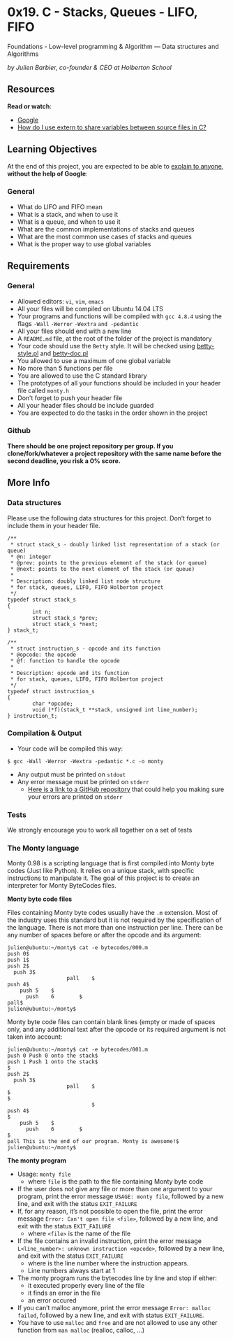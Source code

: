 # 0x19. C - Stacks, Queues - LIFO, FIFO

Foundations - Low-level programming & Algorithm ― Data structures and Algorithms

_by Julien Barbier, co-founder & CEO at Holberton School_

## Resources

**Read or watch**:

-   [Google](https://intranet.hbtn.io/rltoken/56-bDz7IrFgcH02EkGkB3w "Google")
-   [How do I use extern to share variables between source files in C?](https://intranet.hbtn.io/rltoken/9neX6gaN6DoA-ow1INgZqw "How do I use extern to share variables between source files in C?")

## Learning Objectives

At the end of this project, you are expected to be able to  [explain to anyone](https://intranet.hbtn.io/rltoken/bNwVwL80H9DUrLxkHOkWkA "explain to anyone"),  **without the help of Google**:

### General

-   What do LIFO and FIFO mean
-   What is a stack, and when to use it
-   What is a queue, and when to use it
-   What are the common implementations of stacks and queues
-   What are the most common use cases of stacks and queues
-   What is the proper way to use global variables

## Requirements

### General

-   Allowed editors:  `vi`,  `vim`,  `emacs`
-   All your files will be compiled on Ubuntu 14.04 LTS
-   Your programs and functions will be compiled with  `gcc 4.8.4`  using the flags  `-Wall`  `-Werror`  `-Wextra`  `and -pedantic`
-   All your files should end with a new line
-   A  `README.md`  file, at the root of the folder of the project is mandatory
-   Your code should use the  `Betty`  style. It will be checked using  [betty-style.pl](https://github.com/holbertonschool/Betty/blob/master/betty-style.pl "betty-style.pl")  and  [betty-doc.pl](https://github.com/holbertonschool/Betty/blob/master/betty-doc.pl "betty-doc.pl")
-   You allowed to use a maximum of one global variable
-   No more than 5 functions per file
-   You are allowed to use the C standard library
-   The prototypes of all your functions should be included in your header file called  `monty.h`
-   Don’t forget to push your header file
-   All your header files should be include guarded
-   You are expected to do the tasks in the order shown in the project

### Github

**There should be one project repository per group. If you clone/fork/whatever a project repository with the same name before the second deadline, you risk a 0% score.**

## More Info

### Data structures

Please use the following data structures for this project. Don’t forget to include them in your header file.

```
/**
 * struct stack_s - doubly linked list representation of a stack (or queue)
 * @n: integer
 * @prev: points to the previous element of the stack (or queue)
 * @next: points to the next element of the stack (or queue)
 *
 * Description: doubly linked list node structure
 * for stack, queues, LIFO, FIFO Holberton project
 */
typedef struct stack_s
{
        int n;
        struct stack_s *prev;
        struct stack_s *next;
} stack_t;

```

```
/**
 * struct instruction_s - opcode and its function
 * @opcode: the opcode
 * @f: function to handle the opcode
 *
 * Description: opcode and its function
 * for stack, queues, LIFO, FIFO Holberton project
 */
typedef struct instruction_s
{
        char *opcode;
        void (*f)(stack_t **stack, unsigned int line_number);
} instruction_t;

```

### Compilation & Output

-   Your code will be compiled this way:

```
$ gcc -Wall -Werror -Wextra -pedantic *.c -o monty

```

-   Any output must be printed on  `stdout`
-   Any error message must be printed on  `stderr`
    -   [Here is a link to a GitHub repository](https://intranet.hbtn.io/rltoken/9RfVU4j7qVbFgGdMkpX2qA "Here is a link to a GitHub repository")  that could help you making sure your errors are printed on  `stderr`

### Tests

We strongly encourage you to work all together on a set of tests

### The Monty language

Monty 0.98 is a scripting language that is first compiled into Monty byte codes (Just like Python). It relies on a unique stack, with specific instructions to manipulate it. The goal of this project is to create an interpreter for Monty ByteCodes files.

**Monty byte code files**

Files containing Monty byte codes usually have the  `.m`  extension. Most of the industry uses this standard but it is not required by the specification of the language. There is not more than one instruction per line. There can be any number of spaces before or after the opcode and its argument:

```
julien@ubuntu:~/monty$ cat -e bytecodes/000.m
push 0$
push 1$
push 2$
  push 3$
                   pall    $
push 4$
    push 5    $
      push    6        $
pall$
julien@ubuntu:~/monty$

```

Monty byte code files can contain blank lines (empty or made of spaces only, and any additional text after the opcode or its required argument is not taken into account:

```
julien@ubuntu:~/monty$ cat -e bytecodes/001.m
push 0 Push 0 onto the stack$
push 1 Push 1 onto the stack$
$
push 2$
  push 3$
                   pall    $
$
$
                           $
push 4$
$
    push 5    $
      push    6        $
$
pall This is the end of our program. Monty is awesome!$
julien@ubuntu:~/monty$

```

**The monty program**

-   Usage:  `monty file`
    -   where  `file`  is the path to the file containing Monty byte code
-   If the user does not give any file or more than one argument to your program, print the error message  `USAGE: monty file`, followed by a new line, and exit with the status  `EXIT_FAILURE`
-   If, for any reason, it’s not possible to open the file, print the error message  `Error: Can't open file <file>`, followed by a new line, and exit with the status  `EXIT_FAILURE`
    -   where  `<file>`  is the name of the file
-   If the file contains an invalid instruction, print the error message  `L<line_number>: unknown instruction <opcode>`, followed by a new line, and exit with the status  `EXIT_FAILURE`
    -   where  is the line number where the instruction appears.
    -   Line numbers always start at 1
-   The monty program runs the bytecodes line by line and stop if either:
    -   it executed properly every line of the file
    -   it finds an error in the file
    -   an error occured
-   If you can’t malloc anymore, print the error message  `Error: malloc failed`, followed by a new line, and exit with status  `EXIT_FAILURE`.
-   You have to use  `malloc`  and  `free`  and are not allowed to use any other function from  `man malloc`  (realloc, calloc, …)
